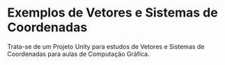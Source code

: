 # Exemplos de Vetores e Sistemas de Coordenadas
Trata-se de um Projeto Unity para estudos de Vetores e Sistemas de Coordenadas para aulas de Computação Gráfica.
